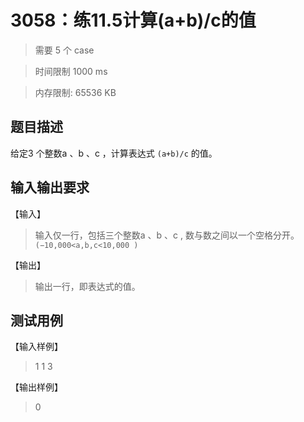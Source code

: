 # 3058：练11.5计算(a+b)/c的值

> 需要 5 个 case

> 时间限制 1000 ms

> 内存限制: 65536 KB

## 题目描述

给定3 个整数a 、b 、c ，计算表达式 `(a+b)/c` 的值。

## 输入输出要求

【输入】

> 输入仅一行，包括三个整数a 、b 、c , 数与数之间以一个空格分开。`(−10,000<a,b,c<10,000 )`

【输出】

> 输出一行，即表达式的值。

## 测试用例

【输入样例】

> 1 1 3

【输出样例】

> 0




